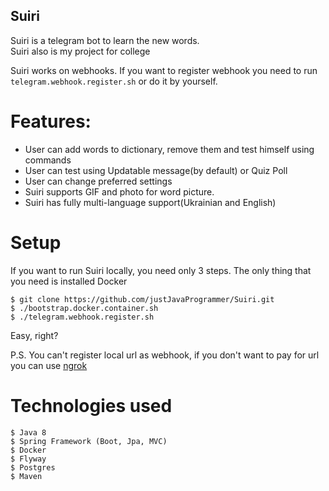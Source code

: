 ## Suiri

Suiri is a telegram bot to learn the new words. \
Suiri also is my project for college 

Suiri works on webhooks. If you want to register webhook you need to run 
`telegram.webhook.register.sh` or do it by yourself.


# Features:
* User can add words to dictionary, remove them and test himself using commands
* User can test using Updatable message(by default) or Quiz Poll
* User can change preferred settings
* Suiri supports GIF and photo for word picture.
* Suiri has fully multi-language support(Ukrainian and English)

# Setup
If you want to run Suiri locally, you need only 3 steps.
The only thing that you need is installed Docker

```
$ git clone https://github.com/justJavaProgrammer/Suiri.git
$ ./bootstrap.docker.container.sh
$ ./telegram.webhook.register.sh
```
Easy, right?

P.S. You can't register local url as webhook, if you don't want to pay for url you can use [ngrok](https://ngrok.com/)

# Technologies used

```
$ Java 8
$ Spring Framework (Boot, Jpa, MVC)
$ Docker
$ Flyway
$ Postgres
$ Maven
```
